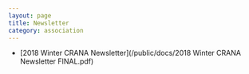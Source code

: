 ```yaml
---
layout: page
title: Newsletter
category: association
---
```


* [2018 Winter CRANA Newsletter](/public/docs/2018 Winter  CRANA Newsletter FINAL.pdf)
